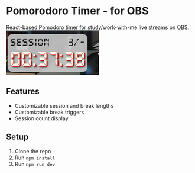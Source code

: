 # Pomorodoro Timer - for OBS

React-based Pomodoro timer for study/work-with-me live streams on OBS.
![Screenshot](public/image.png)

## Features

- Customizable session and break lengths
- Customizable break triggers
- Session count display

## Setup

1. Clone the repo
2. Run `npm install`
3. Run `npm run dev`
